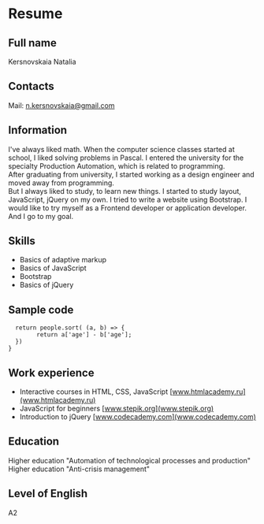 # Resume

## Full name 
Kersnovskaia Natalia

## Сontacts
Mail: n.kersnovskaia@gmail.com

## Information

I've always liked math. When the computer science classes started at school, I liked solving problems in Pascal. I entered the university for the specialty Production Automation, which is related to programming.  
After graduating from university, I started working as a design engineer and moved away from programming.  
But I always liked to study, to learn new things. I started to study layout, JavaScript, jQuery on my own. I tried to write a website using Bootstrap. I would like to try myself as a Frontend developer or application developer. And I go to my goal.

## Skills

- Basics of adaptive markup
- Basics of JavaScript
- Bootstrap
- Basics of jQuery

## Sample code

```var OrderPeople = function(people){
  return people.sort( (a, b) => {
        return a['age'] - b['age'];
  }) 
}
```

## Work experience

- Interactive courses in HTML, CSS, JavaScript [www.htmlacademy.ru](www.htmlacademy.ru)
- JavaScript for beginners [www.stepik.org](www.stepik.org)
- Introduction to jQuery [www.codecademy.com](www.codecademy.com) 

## Education

Higher education "Automation of technological processes and production"  
Higher education "Anti-crisis management"

## Level of English

А2
